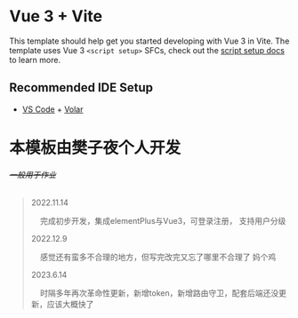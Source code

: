 # Vue 3 + Vite

This template should help get you started developing with Vue 3 in Vite. The template uses Vue 3 `<script setup>` SFCs, check out the [script setup docs](https://v3.vuejs.org/api/sfc-script-setup.html#sfc-script-setup) to learn more.

## Recommended IDE Setup

- [VS Code](https://code.visualstudio.com/) + [Volar](https://marketplace.visualstudio.com/items?itemName=Vue.volar)

# 本模板由樊子夜个人开发

###### ~~一般用于作业~~

> 2022.11.14 
> 
>     完成初步开发，集成elementPlus与Vue3，可登录注册， 支持用户分级
> 
> 2022.12.9
> 
>     感觉还有蛮多不合理的地方，但写完改完又忘了哪里不合理了 妈个鸡
> 
> 2023.6.14
> 
>     时隔多年再次革命性更新，新增token，新增路由守卫，配套后端还没更新，应该大概快了
